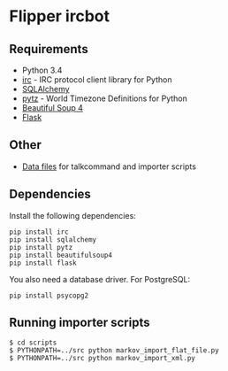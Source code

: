 Flipper ircbot
==============

Requirements
------------

* Python 3.4
* [irc](http://pypi.python.org/pypi/irc) - IRC protocol client library for Python 
* [SQLAlchemy](http://www.sqlalchemy.org/)
* [pytz](http://pytz.sourceforge.net/) - World Timezone Definitions for Python
* [Beautiful Soup 4](http://www.crummy.com/software/BeautifulSoup/)
* [Flask](http://flask.pocoo.org/)

Other
-----

* [Data files](../../../flipper_data) for talkcommand and importer scripts

Dependencies
------------

Install the following dependencies:

    pip install irc
    pip install sqlalchemy
    pip install pytz
    pip install beautifulsoup4
    pip install flask

You also need a database driver. For PostgreSQL:

    pip install psycopg2

Running importer scripts
------------------------

    $ cd scripts
    $ PYTHONPATH=../src python markov_import_flat_file.py
    $ PYTHONPATH=../src python markov_import_xml.py
